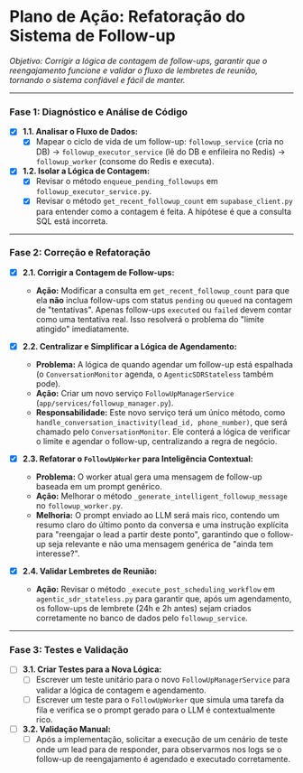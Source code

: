 # Plano de Ação: Refatoração do Sistema de Follow-up

*Objetivo: Corrigir a lógica de contagem de follow-ups, garantir que o reengajamento funcione e validar o fluxo de lembretes de reunião, tornando o sistema confiável e fácil de manter.*

---

### Fase 1: Diagnóstico e Análise de Código

- [x] **1.1. Analisar o Fluxo de Dados:**
  - [x] Mapear o ciclo de vida de um follow-up: `followup_service` (cria no DB) -> `followup_executor_service` (lê do DB e enfileira no Redis) -> `followup_worker` (consome do Redis e executa).
- [x] **1.2. Isolar a Lógica de Contagem:**
  - [x] Revisar o método `enqueue_pending_followups` em `followup_executor_service.py`.
  - [x] Revisar o método `get_recent_followup_count` em `supabase_client.py` para entender como a contagem é feita. A hipótese é que a consulta SQL está incorreta.

---

### Fase 2: Correção e Refatoração

- [x] **2.1. Corrigir a Contagem de Follow-ups:**
  - **Ação:** Modificar a consulta em `get_recent_followup_count` para que ela **não** inclua follow-ups com status `pending` ou `queued` na contagem de "tentativas". Apenas follow-ups `executed` ou `failed` devem contar como uma tentativa real. Isso resolverá o problema do "limite atingido" imediatamente.

- [x] **2.2. Centralizar e Simplificar a Lógica de Agendamento:**
  - **Problema:** A lógica de quando agendar um follow-up está espalhada (o `ConversationMonitor` agenda, o `AgenticSDRStateless` também pode).
  - **Ação:** Criar um novo serviço `FollowUpManagerService` (`app/services/followup_manager.py`).
  - **Responsabilidade:** Este novo serviço terá um único método, como `handle_conversation_inactivity(lead_id, phone_number)`, que será chamado pelo `ConversationMonitor`. Ele conterá a lógica de verificar o limite e agendar o follow-up, centralizando a regra de negócio.

- [x] **2.3. Refatorar o `FollowUpWorker` para Inteligência Contextual:**
  - **Problema:** O worker atual gera uma mensagem de follow-up baseada em um prompt genérico.
  - **Ação:** Melhorar o método `_generate_intelligent_followup_message` no `followup_worker.py`.
  - **Melhoria:** O prompt enviado ao LLM será mais rico, contendo um resumo claro do último ponto da conversa e uma instrução explícita para "reengajar o lead a partir deste ponto", garantindo que o follow-up seja relevante e não uma mensagem genérica de "ainda tem interesse?".

- [x] **2.4. Validar Lembretes de Reunião:**
  - **Ação:** Revisar o método `_execute_post_scheduling_workflow` em `agentic_sdr_stateless.py` para garantir que, após um agendamento, os follow-ups de lembrete (24h e 2h antes) sejam criados corretamente no banco de dados pelo `followup_service`.

---

### Fase 3: Testes e Validação

- [ ] **3.1. Criar Testes para a Nova Lógica:**
  - [ ] Escrever um teste unitário para o novo `FollowUpManagerService` para validar a lógica de contagem e agendamento.
  - [ ] Escrever um teste para o `FollowUpWorker` que simula uma tarefa da fila e verifica se o prompt gerado para o LLM é contextualmente rico.
- [ ] **3.2. Validação Manual:**
  - [ ] Após a implementação, solicitar a execução de um cenário de teste onde um lead para de responder, para observarmos nos logs se o follow-up de reengajamento é agendado e executado corretamente.